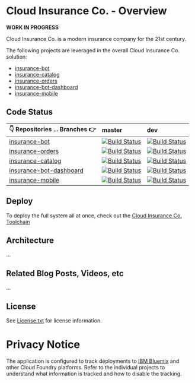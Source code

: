 # Cloud Insurance Co. - Overview

**WORK IN PROGRESS**

Cloud Insurance Co. is a modern insurance company for the 21st century.

The following projects are leveraged in the overall Cloud Insurance Co. solution:

* [insurance-bot][bot_github_url]
* [insurance-catalog][catalog_github_url]
* [insurance-orders][orders_github_url]
* [insurance-bot-dashboard][dashboard_github_url]
* [insurance-mobile][mobile_github_url]

## Code Status

| :point_down: Repositories ... Branches :point_right: | master | dev |
| --- | :--- | :--- |
| [insurance-bot][bot_github_url] | [![Build Status](https://travis-ci.org/IBM-Bluemix/insurance-bot.svg?branch=master)](https://travis-ci.org/IBM-Bluemix/insurance-bot) | [![Build Status](https://travis-ci.org/IBM-Bluemix/insurance-bot.svg?branch=dev)](https://travis-ci.org/IBM-Bluemix/insurance-bot) |
| [insurance-orders][orders_github_url] | [![Build Status](https://travis-ci.org/IBM-Bluemix/insurance-orders.svg?branch=master)](https://travis-ci.org/IBM-Bluemix/insurance-orders) | [![Build Status](https://travis-ci.org/IBM-Bluemix/insurance-orders.svg?branch=dev)](https://travis-ci.org/IBM-Bluemix/insurance-orders) |
| [insurance-catalog][catalog_github_url] | [![Build Status](https://travis-ci.org/IBM-Bluemix/insurance-catalog.svg?branch=master)](https://travis-ci.org/IBM-Bluemix/insurance-catalog) | [![Build Status](https://travis-ci.org/IBM-Bluemix/insurance-catalog.svg?branch=dev)](https://travis-ci.org/IBM-Bluemix/insurance-catalog) |
| [insurance-bot-dashboard][dashboard_github_url] | [![Build Status](https://travis-ci.org/IBM-Bluemix/insurance-bot-dashboard.svg?branch=master)](https://travis-ci.org/IBM-Bluemix/insurance-bot-dashboard) | [![Build Status](https://travis-ci.org/IBM-Bluemix/insurance-bot-dashboard.svg?branch=dev)](https://travis-ci.org/IBM-Bluemix/insurance-bot-dashboard) |
| [insurance-mobile][mobile_github_url] | [![Build Status](https://travis-ci.org/IBM-Bluemix/insurance-mobile.svg?branch=master)](https://travis-ci.org/IBM-Bluemix/insurance-mobile) | [![Build Status](https://travis-ci.org/IBM-Bluemix/insurance-mobile.svg?branch=dev)](https://travis-ci.org/IBM-Bluemix/insurance-mobile) |

## Deploy

To deploy the full system all at once, check out the [Cloud Insurance Co. Toolchain][toolchain_github_url]

## Architecture

...

## Related Blog Posts, Videos, etc

...

## License

See [License.txt](License.txt) for license information.

# Privacy Notice

The application is configured to track deployments to [IBM Bluemix](http://www.ibm.com/cloud-computing/bluemix/) and other Cloud Foundry platforms. Refer to the individual projects to understand what information is tracked and how to disable the tracking.

[bot_github_url]: https://github.com/IBM-Bluemix/insurance-bot
[orders_github_url]: https://github.com/IBM-Bluemix/insurance-orders
[catalog_github_url]: https://github.com/IBM-Bluemix/insurance-catalog
[dashboard_github_url]: https://github.com/IBM-Bluemix/insurance-bot-dashboard
[mobile_github_url]: https://github.com/IBM-Bluemix/insurance-mobile
[toolchain_github_url]: https://github.com/IBM-Bluemix/insurance-toolchain/tree/new-toolchain
